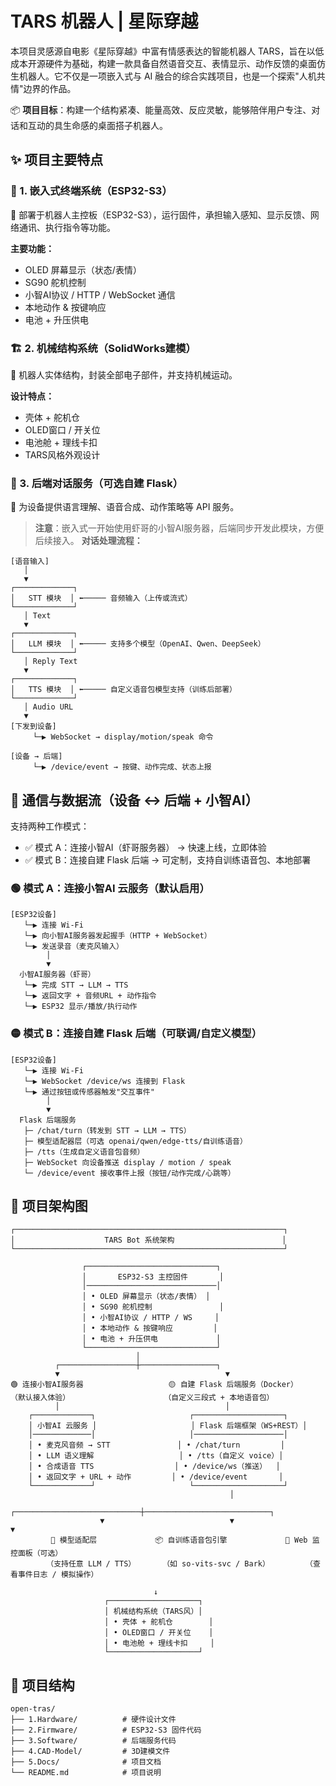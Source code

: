 # TARS 机器人 | 星际穿越

本项目灵感源自电影《星际穿越》中富有情感表达的智能机器人 TARS，旨在以低成本开源硬件为基础，构建一款具备自然语音交互、表情显示、动作反馈的桌面仿生机器人。它不仅是一项嵌入式与 AI 融合的综合实践项目，也是一个探索"人机共情"边界的作品。

📦 **项目目标**：构建一个结构紧凑、能量高效、反应灵敏，能够陪伴用户专注、对话和互动的具生命感的桌面搭子机器人。

## ✨ 项目主要特点
### 🔧 1. 嵌入式终端系统（ESP32-S3）

📍 部署于机器人主控板（ESP32-S3），运行固件，承担输入感知、显示反馈、网络通讯、执行指令等功能。

**主要功能：**
- OLED 屏幕显示（状态/表情）
- SG90 舵机控制
- 小智AI协议 / HTTP / WebSocket 通信
- 本地动作 & 按键响应
- 电池 + 升压供电

### 🏗️ 2. 机械结构系统（SolidWorks建模）

📍 机器人实体结构，封装全部电子部件，并支持机械运动。

**设计特点：**
- 壳体 + 舵机仓
- OLED窗口 / 开关位
- 电池舱 + 理线卡扣
- TARS风格外观设计

### 🧠 3. 后端对话服务（可选自建 Flask）

📍 为设备提供语言理解、语音合成、动作策略等 API 服务。

> **注意**：嵌入式一开始使用虾哥的小智AI服务器，后端同步开发此模块，方便后续接入。
**对话处理流程：**

```
[语音输入]
   │
   ▼
┌─────────────┐
│   STT 模块  │ ⬅───── 音频输入（上传或流式）
└─────────────┘
   │ Text
   ▼
┌─────────────┐
│   LLM 模块  │ ⬅───── 支持多个模型（OpenAI、Qwen、DeepSeek）
└─────────────┘
   │ Reply Text
   ▼
┌─────────────┐
│   TTS 模块  │ ⬅───── 自定义语音包模型支持（训练后部署）
└─────────────┘
   │ Audio URL
   ▼
[下发到设备]
     └─▶ WebSocket → display/motion/speak 命令

[设备 → 后端]
     └─▶ /device/event → 按键、动作完成、状态上报
```
## 📡 通信与数据流（设备 ↔ 后端 + 小智AI）
支持两种工作模式：
- ✅ 模式 A：连接小智AI（虾哥服务器） → 快速上线，立即体验
- ✅ 模式 B：连接自建 Flask 后端 → 可定制，支持自训练语音包、本地部署
### 🟢 模式 A：连接小智AI 云服务（默认启用）

```
[ESP32设备]
   └─▶ 连接 Wi-Fi
   └─▶ 向小智AI服务器发起握手（HTTP + WebSocket）
   └─▶ 发送录音（麦克风输入）
        │
        ▼
  小智AI服务器（虾哥）
   └─▶ 完成 STT → LLM → TTS
   └─▶ 返回文字 + 音频URL + 动作指令
   └─▶ ESP32 显示/播放/执行动作
```
### 🟡 模式 B：连接自建 Flask 后端（可联调/自定义模型）

```
[ESP32设备]
   └─▶ 连接 Wi-Fi
   └─▶ WebSocket /device/ws 连接到 Flask
   └─▶ 通过按钮或传感器触发"交互事件"
        │
        ▼
  Flask 后端服务
   ├─ /chat/turn（转发到 STT → LLM → TTS）
   ├─ 模型适配器层（可选 openai/qwen/edge-tts/自训练语音）
   ├─ /tts（生成自定义语音包音频）
   ├─ WebSocket 向设备推送 display / motion / speak
   └─ /device/event 接收事件上报（按钮/动作完成/心跳等）
```

## 🧱 项目架构图
```
┌────────────────────────────────────────────────────────────┐
│                    TARS Bot 系统架构                        │
└────────────────────────────────────────────────────────────┘

                ┌─────────────────────────────┐
                │       ESP32-S3 主控固件       │
                │─────────────────────────────│
                │ • OLED 屏幕显示（状态/表情） │
                │ • SG90 舵机控制               │
                │ • 小智AI协议 / HTTP / WS     │
                │ • 本地动作 & 按键响应         │
                │ • 电池 + 升压供电             │
                └─────────────────────────────┘
                            │
          ┌─────────────────┼─────────────────┐
          ▼                                     ▼
🟢 连接小智AI服务器                   🟡 自建 Flask 后端服务（Docker）
（默认接入体验）                     （自定义三段式 + 本地语音包）
          │                                     │
    ┌─────────────┐                     ┌────────────────────┐
    │ 小智AI 云服务 │                     │ Flask 后端框架（WS+REST）│
    │─────────────│                     │────────────────────│
    │ • 麦克风音频 → STT               │ • /chat/turn         │
    │ • LLM 语义理解                   │ • /tts（自定义 voice）│
    │ • 合成语音 TTS                  │ • /device/ws（推送）  │
    │ • 返回文字 + URL + 动作         │ • /device/event       │
    └─────────────┘                     └────────────────────┘
                                                 │
                    ┌────────────────────────────┼────────────────────────────┐
                    ▼                            ▼                            ▼
         🔌 模型适配层             📦 自训练语音包引擎             📄 Web 监控面板（可选）
        （支持任意 LLM / TTS）      （如 so-vits-svc / Bark）        （查看事件日志 / 模拟操作）

                                ↓
                     ┌────────────────────┐
                     │ 机械结构系统（TARS风）│
                     │ • 壳体 + 舵机仓        │
                     │ • OLED窗口 / 开关位    │
                     │ • 电池舱 + 理线卡扣     │
                     └────────────────────┘
```

## 📁 项目结构

```
open-tras/
├── 1.Hardware/          # 硬件设计文件
├── 2.Firmware/          # ESP32-S3 固件代码
├── 3.Software/          # 后端服务代码
├── 4.CAD-Model/         # 3D建模文件
├── 5.Docs/              # 项目文档
└── README.md            # 项目说明
```
